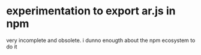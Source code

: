 # experimentation to export ar.js in npm

very incomplete and obsolete. i dunno enougth about the npm ecosystem to do it
